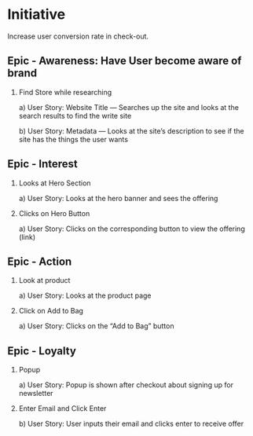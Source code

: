 # Initiative
Increase user conversion rate in check-out.

## Epic - Awareness: Have User become aware of brand 
1. Find Store while researching

   a) User Story: Website Title — Searches up the site and looks at the search results to find the write site

   b) User Story: Metadata — Looks at the site’s description to see if the site has the things the user wants

## Epic - Interest
1. Looks at Hero Section

   a) User Story: Looks at the hero banner and sees the offering

3. Clicks on Hero Button

   a) User Story: Clicks on the corresponding button to view the offering (link)

## Epic - Action
1. Look at product

   a) User Story: Looks at the product page

3. Click on Add to Bag

   a) User Story: Clicks on the “Add to Bag” button

## Epic - Loyalty
1. Popup

   a) User Story: Popup is shown after checkout about signing up for newsletter

2. Enter Email and Click Enter

   b) User Story: User inputs their email and clicks enter to receive offer
